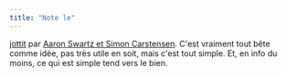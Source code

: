 ```yaml
---
title: "Note le"
---
```


[jottit](http://jottit.com/) par [Aaron Swartz et Simon
Carstensen](http://www.aaronsw.com/weblog/sweatsmall). C'est vraiment tout
bête comme idée, pas très utile en soit, mais c'est tout simple. Et, en info
du moins, ce qui est simple tend vers le bien.

